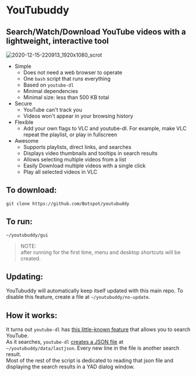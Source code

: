 # YouTubuddy
## Search/Watch/Download YouTube videos with a lightweight, interactive tool

![2020-12-15-220913_1920x1080_scrot](https://user-images.githubusercontent.com/54716352/102304904-3d9cf080-3f24-11eb-9d66-a7e3a75b88fb.png)

- Simple
  - Does not need a web browser to operate
  - One `bash` script that runs everything
  - Based on `youtube-dl`
  - Minimal dependencies
  - Minimal size: less than 500 KB total
- Secure
  - YouTube can't track you
  - Videos won't appear in your browsing history
- Flexible
  - Add your own flags to VLC and youtube-dl. For example, make VLC repeat the playlist, or play in fullscreen
- Awesome
  - Supports playlists, direct links, and searches
  - Displays video thumbnails and tooltips in search results
  - Allows selecting multiple videos from a list
  - Easily Download multiple videos with a single click
  - Play all selected videos in VLC
## To download:
```
git clone https://github.com/Botspot/youtubuddy
```

## To run:
```
~/youtubuddy/gui
```
>NOTE:<br>
>after running for the first time, menu and desktop shortcuts will be created.
## Updating:
YouTubuddy will automatically keep itself updated with this main repo. To disable this feature, create a file at `~/youtubuddy/no-update`.

## How it works:
It turns out `youtube-dl` has [this little-known feature](https://github.com/Botspot/pi-apps/issues/116#issuecomment-743803001) that allows you to search YouTube.  
As it searches, `youtube-dl` [creates a JSON file](https://github.com/Botspot/youtubuddy/blob/51ba7a6e360888fb49a32db2d93480e6ee31cb63/gui#L201) at `~/youtubuddy/data/lastjson`.
Every new line in the file is another search result.  
Most of the rest of the script is dedicated to reading that json file and displaying the search results in a YAD dialog window.
